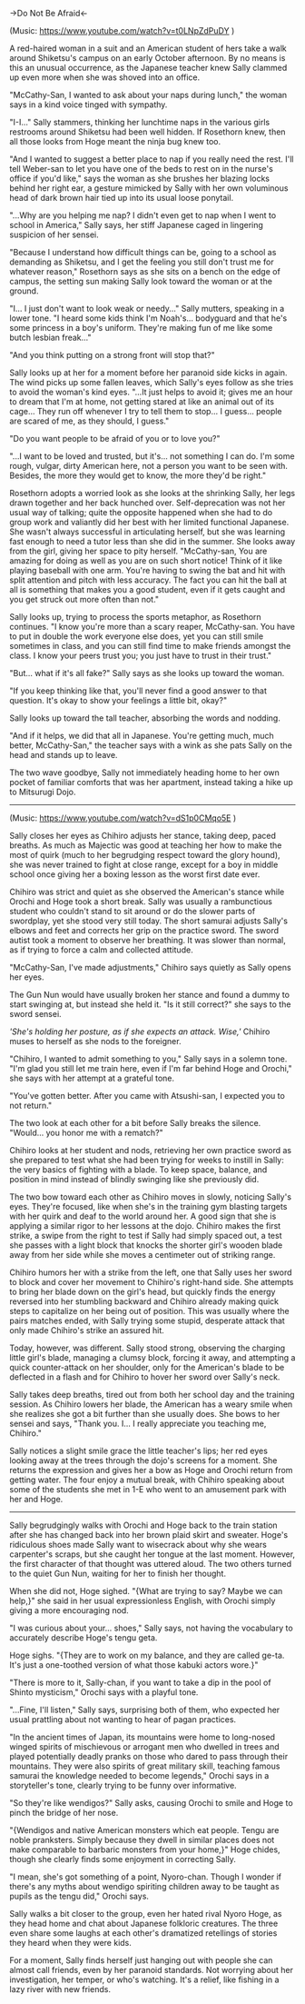 ->Do Not Be Afraid<-

(Music: https://www.youtube.com/watch?v=t0LNpZdPuDY )

A red-haired woman in a suit and an American student of hers take a walk around Shiketsu's campus on an early October afternoon. By no means is this an unusual occurrence, as the Japanese teacher knew Sally clammed up even more when she was shoved into an office.

"McCathy-San, I wanted to ask about your naps during lunch," the woman says in a kind voice tinged with sympathy.

"I-I..." Sally stammers, thinking her lunchtime naps in the various girls restrooms around Shiketsu had been well hidden. If Rosethorn knew, then all those looks from Hoge meant the ninja bug knew too.

"And I wanted to suggest a better place to nap if you really need the rest. I'll tell Weber-san to let you have one of the beds to rest on in the nurse's office if you'd like," says the woman as she brushes her blazing locks behind her right ear, a gesture mimicked by Sally with her own voluminous head of dark brown hair tied up into its usual loose ponytail.

"...Why are you helping me nap? I didn't even get to nap when I went to school in America," Sally says, her stiff Japanese caged in lingering suspicion of her sensei.

"Because I understand how difficult things can be, going to a school as demanding as Shiketsu, and I get the feeling you still don't trust me for whatever reason," Rosethorn says as she sits on a bench on the edge of campus, the setting sun making Sally look toward the woman or at the ground.

"I... I just don't want to look weak or needy..." Sally mutters, speaking in a lower tone.
"I heard some kids think I'm Noah's... bodyguard and that he's some princess in a boy's uniform. They're making fun of me like some butch lesbian freak..."

"And you think putting on a strong front will stop that?"

Sally looks up at her for a moment before her paranoid side kicks in again. The wind picks up some fallen leaves, which Sally's eyes follow as she tries to avoid the woman's kind eyes. "...It just helps to avoid it; gives me an hour to dream that I'm at home, not getting stared at like an animal out of its cage... They run off whenever I try to tell them to stop... I guess... people are scared of me, as they should, I guess."

"Do you want people to be afraid of you or to love you?"

"...I want to be loved and trusted, but it's... not something I can do. I'm some rough, vulgar, dirty American here, not a person you want to be seen with. Besides, the more they would get to know, the more they'd be right."

Rosethorn adopts a worried look as she looks at the shrinking Sally, her legs drawn together and her back hunched over. Self-deprecation was not her usual way of talking; quite the opposite happened when she had to do group work and valiantly did her best with her limited functional Japanese. She wasn't always successful in articulating herself, but she was learning fast enough to need a tutor less than she did in the summer. She looks away from the girl, giving her space to pity herself.
"McCathy-san, You are amazing for doing as well as you are on such short notice! Think of it like playing baseball with one arm. You're having to swing the bat and hit with split attention and pitch with less accuracy. The fact you can hit the ball at all is something that makes you a good student, even if it gets caught and you get struck out more often than not."

Sally looks up, trying to process the sports metaphor, as Rosethorn continues. "I know you're more than a scary reaper, McCathy-san. You have to put in double the work everyone else does, yet you can still smile sometimes in class, and you can still find time to make friends amongst the class. I know your peers trust you; you just have to trust in their trust."

"But... what if it's all fake?" Sally says as she looks up toward the woman.

"If you keep thinking like that, you'll never find a good answer to that question. It's okay to show your feelings a little bit, okay?"

Sally looks up toward the tall teacher, absorbing the words and nodding.

"And if it helps, we did that all in Japanese. You're getting much, much better, McCathy-San," the teacher says with a wink as she pats Sally on the head and stands up to leave.

The two wave goodbye, Sally not immediately heading home to her own pocket of familiar comforts that was her apartment, instead taking a hike up to Mitsurugi Dojo.

---------------------------------------------------------------------

(Music: https://www.youtube.com/watch?v=dS1p0CMqo5E )

Sally closes her eyes as Chihiro adjusts her stance, taking deep, paced breaths. As much as Majectic was good at teaching her how to make the most of quirk (much to her begrudging respect toward the glory hound), she was never trained to fight at close range, except for a boy in middle school once giving her a boxing lesson as the worst first date ever.

Chihiro was strict and quiet as she observed the American's stance while Orochi and Hoge took a short break. Sally was usually a rambunctious student who couldn't stand to sit around or do the slower parts of swordplay, yet she stood very still today. The short samurai adjusts Sally's elbows and feet and corrects her grip on the practice sword. The sword autist took a moment to observe her breathing. It was slower than normal, as if trying to force a calm and collected attitude.

"McCathy-San, I've made adjustments," Chihiro says quietly as Sally opens her eyes.

The Gun Nun would have usually broken her stance and found a dummy to start swinging at, but instead she held it. "Is it still correct?" she says to the sword sensei.

_'She's holding her posture, as if she expects an attack. Wise,'_ Chihiro muses to herself as she nods to the foreigner.

"Chihiro, I wanted to admit something to you," Sally says in a solemn tone.
"I'm glad you still let me train here, even if I'm far behind Hoge and Orochi," she says with her attempt at a grateful tone.

"You've gotten better. After you came with Atsushi-san, I expected you to not return."

The two look at each other for a bit before Sally breaks the silence. "Would... you honor me with a rematch?"

Chihiro looks at her student and nods, retrieving her own practice sword as she prepared to test what she had been trying for weeks to instill in Sally: the very basics of fighting with a blade. To keep space, balance, and position in mind instead of blindly swinging like she previously did.

The two bow toward each other as Chihiro moves in slowly, noticing Sally's eyes. They're focused, like when she's in the training gym blasting targets with her quirk and deaf to the world around her. A good sign that she is applying a similar rigor to her lessons at the dojo. Chihiro makes the first strike, a swipe from the right to test if Sally had simply spaced out, a test she passes with a light block that knocks the shorter girl's wooden blade away from her side while she moves a centimeter out of striking range.

Chihiro humors her with a strike from the left, one that Sally uses her sword to block and cover her movement to Chihiro's right-hand side. She attempts to bring her blade down on the girl's head, but quickly finds the energy reversed into her stumbling backward and Chihiro already making quick steps to capitalize on her being out of position. This was usually where the pairs matches ended, with Sally trying some stupid, desperate attack that only made Chihiro's strike an assured hit.

Today, however, was different. Sally stood strong, observing the charging little girl's blade, managing a clumsy block, forcing it away, and attempting a quick counter-attack on her shoulder, only for the American's blade to be deflected in a flash and for Chihiro to hover her sword over Sally's neck.

Sally takes deep breaths, tired out from both her school day and the training session. As Chihiro lowers her blade, the American has a weary smile when she realizes she got a bit further than she usually does. She bows to her sensei and says, "Thank you. I... I really appreciate you teaching me, Chihiro."

Sally notices a slight smile grace the little teacher's lips; her red eyes looking away at the trees through the dojo's screens for a moment. She returns the expression and gives her a bow as Hoge and Orochi return from getting water. The four enjoy a mutual break, with Chihiro speaking about some of the students she met in 1-E who went to an amusement park with her and Hoge.

--------------------------------------------------------------------------

Sally begrudgingly walks with Orochi and Hoge back to the train station after she has changed back into her brown plaid skirt and sweater. Hoge's ridiculous shoes made Sally want to wisecrack about why she wears carpenter's scraps, but she caught her tongue at the last moment. However, the first character of that thought was uttered aloud. The two others turned to the quiet Gun Nun, waiting for her to finish her thought.

When she did not, Hoge sighed. "{What are trying to say? Maybe we can help,}" she said in her usual expressionless English, with Orochi simply giving a more encouraging nod.

"I was curious about your... shoes," Sally says, not having the vocabulary to accurately describe Hoge's tengu geta.

Hoge sighs. "{They are to work on my balance, and they are called ge-ta. It's just a one-toothed version of what those kabuki actors wore.}"

"There is more to it, Sally-chan, if you want to take a dip in the pool of Shinto mysticism," Orochi says with a playful tone.

"...Fine, I'll listen," Sally says, surprising both of them, who expected her usual prattling about not wanting to hear of pagan practices.

"In the ancient times of Japan, its mountains were home to long-nosed winged spirits of mischievous or arrogant men who dwelled in trees and played potentially deadly pranks on those who dared to pass through their mountains. They were also spirits of great military skill, teaching famous samurai the knowledge needed to become legends," Orochi says in a storyteller's tone, clearly trying to be funny over informative.

"So they're like wendigos?" Sally asks, causing Orochi to smile and Hoge to pinch the bridge of her nose.

"{Wendigos and native American monsters which eat people. Tengu are noble pranksters. Simply because they dwell in similar places does not make comparable to barbaric monsters from your home,}" Hoge chides, though she clearly finds some enjoyment in correcting Sally.

"I mean, she's got something of a point, Nyoro-chan. Though I wonder if there's any myths about wendigo spiriting children away to be taught as pupils as the tengu did," Orochi says.

Sally walks a bit closer to the group, even her hated rival Nyoro Hoge, as they head home and chat about Japanese folkloric creatures. The three even share some laughs at each other's dramatized retellings of stories they heard when they were kids.

For a moment, Sally finds herself just hanging out with people she can almost call friends, even by her paranoid standards. Not worrying about her investigation, her temper, or who's watching. It's a relief, like fishing in a lazy river with new friends.